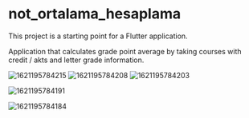 # not_ortalama_hesaplama

This project is a starting point for a Flutter application.

Application that calculates grade point average by taking courses with credit / akts and 
letter grade information.

![1621195784215](https://user-images.githubusercontent.com/58954826/118412252-a0e0a980-b6a1-11eb-8c2a-e0759c1e1ee4.jpg) ![1621195784208](https://user-images.githubusercontent.com/58954826/118412305-ebfabc80-b6a1-11eb-8152-41129dd1c835.jpg) ![1621195784203](https://user-images.githubusercontent.com/58954826/118412307-edc48000-b6a1-11eb-80af-500c285ab9eb.jpg)

![1621195784191](https://user-images.githubusercontent.com/58954826/118412309-f026da00-b6a1-11eb-9741-e8f512991fb5.jpg) 

![1621195784184](https://user-images.githubusercontent.com/58954826/118412311-f0bf7080-b6a1-11eb-8aa4-6afa43ead93a.jpg)

